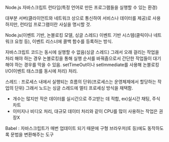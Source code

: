 Node.js 자바스크립트 런타임(특정 언어로 만든 프로그램들을 실행할 수 있는 환경)

대부분 서버(클라이언트와 네트워크 상으로 통신하여 서비스나 데이터를 제공)로 사용하지만, 런타임 프로그램이란 사실을 명시할 것.

Node.js(이벤트 기반, 논블로킹 모델, 싱글 스레드)
이벤트 기반 시스템(클릭이나 네트워크 요청 등), 이벤트 리스너에 콜백 함수를 등록하는 방식.

자바스크립트 코드는 동시에 실행할 수 없음(싱글 스레드)
그래서 오래 걸리는 작업을 처리 해야 하는 경우 논블로킹을 통해 실행 순서를 바꿔줌으로서
간단한 작업들이 대기해야 하는 경우를 막을 수 있음.
setTimeOut이나 setImmediate를 사용해 논블로킹 I/O(이벤트 태스크를 동시에 처리) 처리.

스레드 : 프로세스 내에서 실행되는 흐름의 단위(프로세스는 운영체제에서 할당하는 작업의 단위)
그래서 노드는 싱글 스레드에 멀티 프로세싱 방식을 채택함.
- 개수는 많지만 작은 데이터를 실시간으로 주고받는 데 적합, ex)실시간 채팅, 주식 차트
- 이미지나 비디오 처리, 대규모 데이터 처리와 같이 CPU를 많이 사용하는 작업은 권장X

Babel : 자바스크립트가 매번 업데이트 되기 때문에 구형 브라우저(IE 등)에도 동작하도록 문법을 변환해주는 도구

